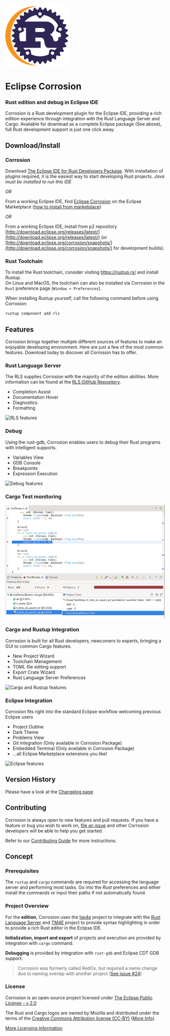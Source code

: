 <img alt="logo" src="./images/corrosionLogo.svg" width="200px"/>

# Eclipse Corrosion
### Rust edition and debug in Eclipse IDE

Corrosion is a Rust development plugin for the Eclipse IDE, providing a rich edition experience through integration with the Rust Language Server and Cargo. Available for download as a complete Eclipse package (See above), full Rust development support is just one click away.


## Download/Install

### Corrosion

Download [The Eclipse IDE for Rust Developers Package](https://www.eclipse.org/downloads/packages/release/2019-12/r/eclipse-ide-rust-developers-includes-incubating-components). With installation of plugins required, it is the easiest way to start developing Rust projects. _Java must be installed to run this IDE_

*OR*

From a working Eclipse IDE, find [Eclipse Corrosion](https://marketplace.eclipse.org/content/eclipse-corrosion) on the Eclipse Marketplace ([how to install from marketplace](https://marketplace.eclipse.org/marketplace-client-intro?mpc_install=3835145))

*OR*

From a working Eclipse IDE, install from p2 repository [http://download.eclipse.org/releases/latest/](http://download.eclipse.org/releases/latest/) (or [http://download.eclipse.org/corrosion/snapshots/](http://download.eclipse.org/corrosion/snapshots/) for development builds).

### Rust Toolchain

To install the Rust toolchain, consider visiting <https://rustup.rs/> and install Rustup.  
On Linux and MacOS, the toolchain can also be installed via Corrosion in the `Rust` preference page (`Window > Preferences`).

When installing Rustup yourself, call the following command before using Corrosion:

```bash
rustup component add rls
```

## Features

Corrosion brings together multiple different sources of features to make an enjoyable developing environment. Here are just a few of the most common features. Download today to discover all Corrosion has to offer.

### Rust Language Server
The RLS supplies Corrosion with the majority of the edition abilities. More information can be found at the [RLS GitHub Repository](https://github.com/rust-lang-nursery/rls).
 - Completion Assist
 - Documentation Hover
 - Diagnostics
 - Formatting

![RLS features](images/rls-features.gif)

### Debug
Using the rust-gdb, Corrosion enables users to debug their Rust programs with intelligent supports.
 - Variables View
 - GDB Console
 - Breakpoints
 - Expression Execution

![Debug features](images/debug-features.gif)

### Cargo Test monitoring

<img alt="logo" src="./images/testReports.png" width="600px"/>

### Cargo and Rustup Integration
Corrosion is built for all Rust developers, newcomers to experts, bringing a GUI to common Cargo features.
 - New Project Wizard
 - Toolchain Management
 - TOML file editing support
 - Export Crate Wizard
 - Rust Language Server Preferences

![Cargo and Rustup features](images/cargo-features.gif)


### Eclipse Integration
Corrosion fits right into the standard Eclipse workflow welcoming previous Eclipse users
 - Project Outline
 - Dark Theme
 - Problems View
 - Git integration (Only available in Corrosion Package)
 - Embedded Terminal (Only available in Corrosion Package)
 - ...all Eclipse Marketplace extensions you like!

![Eclipse features](images/eclipse-features.gif)

## Version History

Please have a look at the [Changelog page](documentation/Changelog.md)

## Contributing
Corrosion is always open to new features and pull requests. If you have a feature or bug you wish to work on, [file an issue](https://github.com/eclipse/corrosion/issues) and other Corrosion developers will be able to help you get started.

Refer to our [Contributing Guide](CONTRIBUTING.md) for more instructions.

## Concept

### Prerequisites

The `rustup` and `cargo` commands are required for accessing the language server and performing most tasks. Go into the _Rust_ preferences and either install the commands or input their paths if not automatically found.

### Project Overview
For the **edition**, Corrosion uses the [lsp4e](https://projects.eclipse.org/projects/technology.lsp4e) project to integrate with the [Rust Language Server](https://github.com/rust-lang-nursery/rls) and [TM4E](https://projects.eclipse.org/projects/technology.tm4e) project to provide syntax highlighting in order to provide a rich Rust editor in the Eclipse IDE.

**Initialization, import and export** of projects and execution are provided by integration with `cargo` command.

**Debugging** is provided by integration with `rust-gdb` and Eclipse CDT GDB support.

 > Corrosion was formerly called RedOx, but required a name change due to naming overlap with another project ([See issue #24](https://github.com/eclipse/corrosion/issues/24))

### License

Corrosion is an open-source project licensed under [The Eclipse Public License - v 2.0](https://www.eclipse.org/legal/epl-2.0/)

The Rust and Cargo logos are owned by Mozilla and distributed under the terms of the [Creative Commons Attribution license (CC-BY)](https://creativecommons.org/licenses/by/4.0/) ([More Info](https://www.rust-lang.org/en-US/legal.html)).

[More Licensing Information](NOTICE.md)
